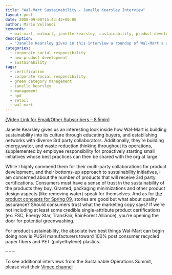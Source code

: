 ```yaml
---
title: "Wal-Mart Sustainability - Janelle Kearsley Interview"
layout: post
date: 2008-09-08T15:43:42+00:00
author: Mario Vellandi
keywords:
  - wal-mart, walmart, janelle kearsley, sustainability, product development, third party certification, trust
description:
  - "Janelle Kearsley gives in this interview a roundup of Wal-Mart's activities in regards to sustainability. Critical analysis and recommendations follow."
categories:
  - corporate social responsibility
  - new product development
  - sustainability
tags:
  - certification
  - corporate social responsibility
  - green category management
  - janelle kearsley
  - management
  - npd
  - retail
  - wal-mart
---
```

<a rel="nofollow" title="Wal-Mart interview with Janelle Kearsley" href="http://vimeo.com/2751057">[Video Link for Email/Other Subscribers &#8211; 8.5min]</a>

Janelle Kearsley gives us an interesting look inside how Wal-Mart is building sustainability into its culture through educating buyers, and establishing networks with diverse 3rd party collaborators. Additionally, they&#8217;re building energy,water, and waste reduction thinking throughout its operations, supplemented by employee responsibility for proactively starting small initiatives whose best practices can then be shared with the org at large.

While I highly commend them for their multi-party collaborations for product development, and their bottoms-up approach to sustainability initiatives, I am concerned about the number of products that will receive 3rd party certifications. Consumers must have a sense of trust in the sustainability of the products they buy. Granted, packaging minimizations and other product design aspects (like removing water) speak for themselves. And as for [the product concepts for Spring 09](../wal-mart-and-green-product-marketing-for-2009/ "Walmart green product marketing plan"), stories are good but what about quality assurance? Should consumers trust what the marketing copy says? If we&#8217;re not including at least some credible single-attribute product certifications (ex: FSC, Energy Star, TransFair, RainForest Alliance), you&#8217;re opening the door for potential greenwashing.

For product sustainability, the absolute two best things Wal-Mart can begin doing now is PUSH manufacturers toward 100% post consumer recycled paper fibers and PET (polyethylene) plastics.

&#8211; &#8211; &#8211;

To see additional interviews from the Sustainable Operations Summit, please visit their <a rel="nofollow" title="Retail Operations Summit interviews" href="http://vimeo.com/craigmichaelsinc/videos">Vimeo channel</a>
